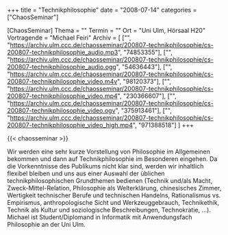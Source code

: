 +++
title = "Technikphilosophie"
date = "2008-07-14"
categories = ["ChaosSeminar"]

[ChaosSeminar]
Thema = ""
Termin = ""
Ort = "Uni Ulm, Hörsaal H20"
Vortragende = "Michael Feiri"
Archiv = [
	["", "https://archiv.ulm.ccc.de/chaosseminar/200807-technikphilosophie/cs-200807-technikphilosophie_audio.mp3", "74853355"],
	["", "https://archiv.ulm.ccc.de/chaosseminar/200807-technikphilosophie/cs-200807-technikphilosophie_audio.ogg", "54636443"],
	["", "https://archiv.ulm.ccc.de/chaosseminar/200807-technikphilosophie/cs-200807-technikphilosophie_video.m4v", "98120373"],
	["", "https://archiv.ulm.ccc.de/chaosseminar/200807-technikphilosophie/cs-200807-technikphilosophie_video.mp4", "230366607"],
	["", "https://archiv.ulm.ccc.de/chaosseminar/200807-technikphilosophie/cs-200807-technikphilosophie_video.ogv", "375913461"],
	["", "https://archiv.ulm.ccc.de/chaosseminar/200807-technikphilosophie/cs-200807-technikphilosophie_video_high.mp4", "971388518"]
	]
+++

{{< chaosseminar >}}

Wir werden eine sehr kurze Vorstellung von Philosophie im Allgemeinen bekommen und dann auf Technikphilosophie im Besonderen eingehen. Da die Vorkenntnisse des Publikums nicht klar sind, werden wir inhaltlich flexibel bleiben und uns aus einer Auswahl der üblichen technikphilosophischen Grundthemen bedienen (Technik und/als Macht, Zweck-Mittel-Relation, Philosophie als Welterklärung, chinesisches Zimmer, Wertigkeit technischer Berufe und technischen Handelns, Rationalismus vs. Empirismus, anthropologische Sicht und Werkzeuggebrauch, Technikethik, Technik als Kultur und soziologische Beschreibungen, Technokratie, ...). Michael ist Student/Diplomand in Informatik mit Anwendungsfach Philosophie an der Uni Ulm.
